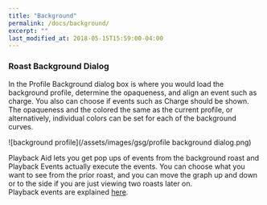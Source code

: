 ```yaml
---
title: "Background"
permalink: /docs/background/
excerpt: ""
last_modified_at: 2018-05-15T15:59:00-04:00
---
```


### Roast Background Dialog

In the Profile Background dialog box is where you would load the background profile, determine the opaqueness, and align an event such as charge.  You also can choose if events such as Charge should be shown.  The opaqueness and the colored the same as the current profile, or alternatively, individual colors can be set for each of the background curves.

![background profile](/assets/images/gsg/profile background dialog.png)


Playback Aid lets you get pop ups of events from the background roast and Playback Events actually execute the events. You can choose what you want to see from the prior roast, and you can move the graph up and down or to the side if you are just viewing two roasts later on.  
Playback events are explained [here](https://artisan-roasterscope.blogspot.de/2017/10/profile-templates.html).

